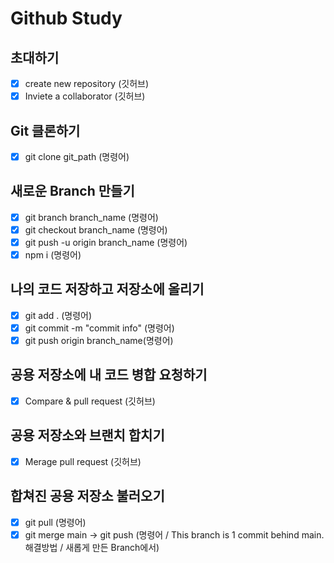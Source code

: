 # Github Study

## 초대하기
* [x] create new repository (깃허브)
* [x] Inviete a collaborator (깃허브)

## Git 클론하기
* [x] git clone git_path (명령어)

## 새로운 Branch 만들기
* [x] git branch branch_name (명령어)
* [x] git checkout branch_name (명령어)
* [x] git push -u origin branch_name (명령어)
* [x] npm i (명령어)
 
## 나의 코드 저장하고 저장소에 올리기
* [x] git add . (명령어)
* [x] git commit -m "commit info" (명령어)
* [x] git push origin branch_name(명령어)

## 공용 저장소에 내 코드 병합 요청하기
* [x] Compare & pull request (깃허브)

## 공용 저장소와 브랜치 합치기
* [x] Merage pull request (깃허브)

## 합쳐진 공용 저장소 불러오기
* [x] git pull (명령어)
* [x] git merge main -> git push (명령어 / This branch is 1 commit behind main. 해결방법 / 새롭게 만든 Branch에서)
